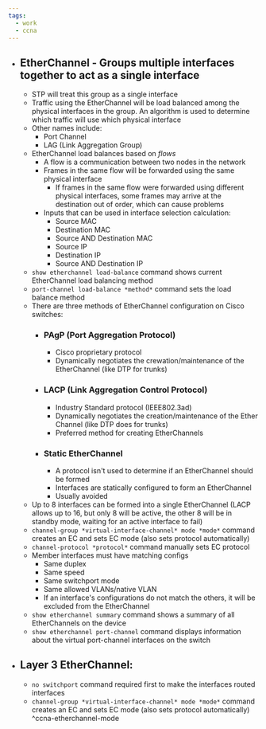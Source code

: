 ```yaml
---
tags:
  - work
  - ccna
---
```

- ## EtherChannel - Groups multiple interfaces together to act as a single interface
	- STP will treat this group as a single interface
	- Traffic using the EtherChannel will be load balanced among the physical interfaces in the group. An algorithm is used to determine which traffic will use which physical interface
	- Other names include:
		- Port Channel
		- LAG (Link Aggregation Group)
	- EtherChannel load balances based on *flows*
		- A flow is a communication between two nodes in the network
		- Frames in the same flow will be forwarded using the same physical interface
			- If frames in the same flow were forwarded using different physical interfaces, some frames may arrive at the destination out of order, which can cause problems
		- Inputs that can be used in interface selection calculation:
			- Source MAC
			- Destination MAC
			- Source AND Destination MAC
			- Source IP
			- Destination IP
			- Source AND Destination IP
	- `show etherchannel load-balance` command shows current EtherChannel load balancing method
	- `port-channel load-balance *method*` command sets the load balance method
	- There are three methods of EtherChannel configuration on Cisco switches:
		- ### PAgP (Port Aggregation Protocol)
			- Cisco proprietary protocol
			- Dynamically negotiates the crewation/maintenance of the EtherChannel (like DTP for trunks)
		- ### LACP (Link Aggregation Control Protocol)
			- Industry Standard protocol (IEEE802.3ad)
			- Dynamically negotiates the creation/maintenance of the Ether Channel (like DTP does for trunks)
			- Preferred method for creating EtherChannels
		- ### Static EtherChannel
			- A protocol isn't used to determine if an EtherChannel should be formed
			- Interfaces are statically configured to form an EtherChannel
			- Usually avoided
	- Up to 8 interfaces can be formed into a single EtherChannel (LACP allows up to 16, but only 8 will be active, the other 8 will be in standby mode, waiting for an active interface to fail)
	- `channel-group *virtual-interface-channel* mode *mode*` command creates an EC and sets EC mode (also sets protocol automatically)
	- `channel-protocol *protocol*` command manually sets EC protocol
	- Member interfaces must have matching configs
		- Same duplex
		- Same speed
		- Same switchport mode
		- Same allowed VLANs/native VLAN
		- If an interface's configurations do not match the others, it will be excluded from the EtherChannel
	- `show etherchannel summary` command shows a summary of all EtherChannels on the device
	- `show etherchannel port-channel` command displays information about the virtual port-channel interfaces on the switch
- ## Layer 3 EtherChannel:
	- `no switchport` command required first to make the interfaces routed interfaces
	- `channel-group *virtual-interface-channel* mode *mode*` command creates an EC and sets EC mode (also sets protocol automatically) ^ccna-etherchannel-mode